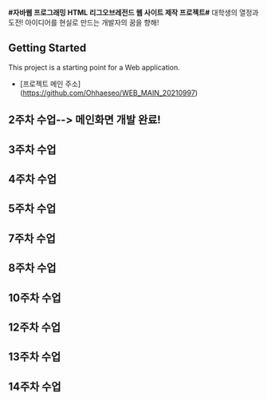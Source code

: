 **#자바웹 프로그래밍 HTML 리그오브레전드 웹 사이트 제작 프로젝트#**
대학생의 열정과 도전! 아이디어를 현실로 만드는 개발자의 꿈을 향해!
## Getting Started
This project is a starting point for a Web application.
- [프로젝트 메인 주소] (https://github.com/Ohhaeseo/WEB_MAIN_20210997)

## 2주차 수업--> 메인화면 개발 완료!
## 3주차 수업
## 4주차 수업
## 5주차 수업
## 7주차 수업
## 8주차 수업
## 10주차 수업
## 12주차 수업
## 13주차 수업
## 14주차 수업
